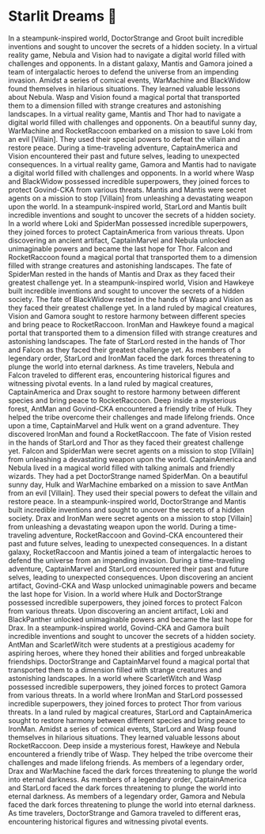 # Starlit Dreams :basketball: 

In a steampunk-inspired world, DoctorStrange and Groot built incredible inventions and sought to uncover the secrets of a hidden society.
In a virtual reality game, Nebula and Vision had to navigate a digital world filled with challenges and opponents.
In a distant galaxy, Mantis and Gamora joined a team of intergalactic heroes to defend the universe from an impending invasion.
Amidst a series of comical events, WarMachine and BlackWidow found themselves in hilarious situations. They learned valuable lessons about Nebula.
Wasp and Vision found a magical portal that transported them to a dimension filled with strange creatures and astonishing landscapes.
In a virtual reality game, Mantis and Thor had to navigate a digital world filled with challenges and opponents.
On a beautiful sunny day, WarMachine and RocketRaccoon embarked on a mission to save Loki from an evil [Villain]. They used their special powers to defeat the villain and restore peace.
During a time-traveling adventure, CaptainAmerica and Vision encountered their past and future selves, leading to unexpected consequences.
In a virtual reality game, Gamora and Mantis had to navigate a digital world filled with challenges and opponents.
In a world where Wasp and BlackWidow possessed incredible superpowers, they joined forces to protect Govind-CKA from various threats.
Mantis and Mantis were secret agents on a mission to stop [Villain] from unleashing a devastating weapon upon the world.
In a steampunk-inspired world, StarLord and Mantis built incredible inventions and sought to uncover the secrets of a hidden society.
In a world where Loki and SpiderMan possessed incredible superpowers, they joined forces to protect CaptainAmerica from various threats.
Upon discovering an ancient artifact, CaptainMarvel and Nebula unlocked unimaginable powers and became the last hope for Thor.
Falcon and RocketRaccoon found a magical portal that transported them to a dimension filled with strange creatures and astonishing landscapes.
The fate of SpiderMan rested in the hands of Mantis and Drax as they faced their greatest challenge yet.
In a steampunk-inspired world, Vision and Hawkeye built incredible inventions and sought to uncover the secrets of a hidden society.
The fate of BlackWidow rested in the hands of Wasp and Vision as they faced their greatest challenge yet.
In a land ruled by magical creatures, Vision and Gamora sought to restore harmony between different species and bring peace to RocketRaccoon.
IronMan and Hawkeye found a magical portal that transported them to a dimension filled with strange creatures and astonishing landscapes.
The fate of StarLord rested in the hands of Thor and Falcon as they faced their greatest challenge yet.
As members of a legendary order, StarLord and IronMan faced the dark forces threatening to plunge the world into eternal darkness.
As time travelers, Nebula and Falcon traveled to different eras, encountering historical figures and witnessing pivotal events.
In a land ruled by magical creatures, CaptainAmerica and Drax sought to restore harmony between different species and bring peace to RocketRaccoon.
Deep inside a mysterious forest, AntMan and Govind-CKA encountered a friendly tribe of Hulk. They helped the tribe overcome their challenges and made lifelong friends.
Once upon a time, CaptainMarvel and Hulk went on a grand adventure. They discovered IronMan and found a RocketRaccoon.
The fate of Vision rested in the hands of StarLord and Thor as they faced their greatest challenge yet.
Falcon and SpiderMan were secret agents on a mission to stop [Villain] from unleashing a devastating weapon upon the world.
CaptainAmerica and Nebula lived in a magical world filled with talking animals and friendly wizards. They had a pet DoctorStrange named SpiderMan.
On a beautiful sunny day, Hulk and WarMachine embarked on a mission to save AntMan from an evil [Villain]. They used their special powers to defeat the villain and restore peace.
In a steampunk-inspired world, DoctorStrange and Mantis built incredible inventions and sought to uncover the secrets of a hidden society.
Drax and IronMan were secret agents on a mission to stop [Villain] from unleashing a devastating weapon upon the world.
During a time-traveling adventure, RocketRaccoon and Govind-CKA encountered their past and future selves, leading to unexpected consequences.
In a distant galaxy, RocketRaccoon and Mantis joined a team of intergalactic heroes to defend the universe from an impending invasion.
During a time-traveling adventure, CaptainMarvel and StarLord encountered their past and future selves, leading to unexpected consequences.
Upon discovering an ancient artifact, Govind-CKA and Wasp unlocked unimaginable powers and became the last hope for Vision.
In a world where Hulk and DoctorStrange possessed incredible superpowers, they joined forces to protect Falcon from various threats.
Upon discovering an ancient artifact, Loki and BlackPanther unlocked unimaginable powers and became the last hope for Drax.
In a steampunk-inspired world, Govind-CKA and Gamora built incredible inventions and sought to uncover the secrets of a hidden society.
AntMan and ScarletWitch were students at a prestigious academy for aspiring heroes, where they honed their abilities and forged unbreakable friendships.
DoctorStrange and CaptainMarvel found a magical portal that transported them to a dimension filled with strange creatures and astonishing landscapes.
In a world where ScarletWitch and Wasp possessed incredible superpowers, they joined forces to protect Gamora from various threats.
In a world where IronMan and StarLord possessed incredible superpowers, they joined forces to protect Thor from various threats.
In a land ruled by magical creatures, StarLord and CaptainAmerica sought to restore harmony between different species and bring peace to IronMan.
Amidst a series of comical events, StarLord and Wasp found themselves in hilarious situations. They learned valuable lessons about RocketRaccoon.
Deep inside a mysterious forest, Hawkeye and Nebula encountered a friendly tribe of Wasp. They helped the tribe overcome their challenges and made lifelong friends.
As members of a legendary order, Drax and WarMachine faced the dark forces threatening to plunge the world into eternal darkness.
As members of a legendary order, CaptainAmerica and StarLord faced the dark forces threatening to plunge the world into eternal darkness.
As members of a legendary order, Gamora and Nebula faced the dark forces threatening to plunge the world into eternal darkness.
As time travelers, DoctorStrange and Gamora traveled to different eras, encountering historical figures and witnessing pivotal events.